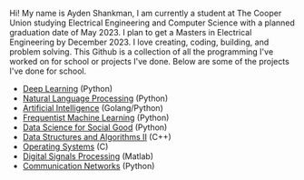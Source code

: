 Hi! My name is Ayden Shankman, I am currently a student at The Cooper Union studying Electrical Engineering and Computer Science with a planned graduation date of May 2023. I plan to get a Masters in Electrical Engineering by December 2023. I love creating, coding, building, and problem solving. This Github is a collection of all the programming I've worked on for school or projects I've done. Below are some of the projects I've done for school.

* [Deep Learning](https://github.com/Shankface/Deep-Learning) (Python)
* [Natural Language Processing](https://github.com/Shankface/NLP) (Python)
* [Artificial Intelligence](https://github.com/Shankface/AI) (Golang/Python)
* [Frequentist Machine Learning](https://github.com/Shankface/Frequentist-Machine-Learning) (Python)
* [Data Science for Social Good](https://github.com/Shankface/Data-Science-for-Social-Good) (Python)
* [Data Structures and Algorithms II](https://github.com/Shankface/DSA2) (C++)
* [Operating Systems](https://github.com/Shankface/OperatingSystems) (C)
* [Digital Signals Processing](https://github.com/Shankface/Digital-Signal-Processing) (Matlab)
* [Communication Networks](https://github.com/Shankface/CommNets) (Python)

